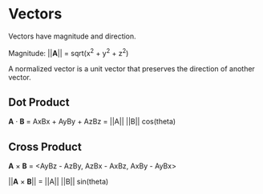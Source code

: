 # Vectors

Vectors have magnitude and direction.

Magnitude: ||**A**|| = sqrt(x<sup>2</sup> + y<sup>2</sup> + z<sup>2</sup>)

A normalized vector is a unit vector that preserves the direction of
another vector.

## Dot Product

**A** · **B** = AxBx + AyBy + AzBz = ||A|| ||B|| cos(theta)

## Cross Product

**A** × **B** = <AyBz - AzBy, AzBx - AxBz, AxBy - AyBx>

||**A** × **B**|| = ||A|| ||B|| sin(theta)
